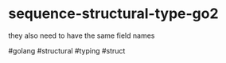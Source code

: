 # sequence-structural-type-go2

they also need to have the same field names

#golang #structural #typing #struct
